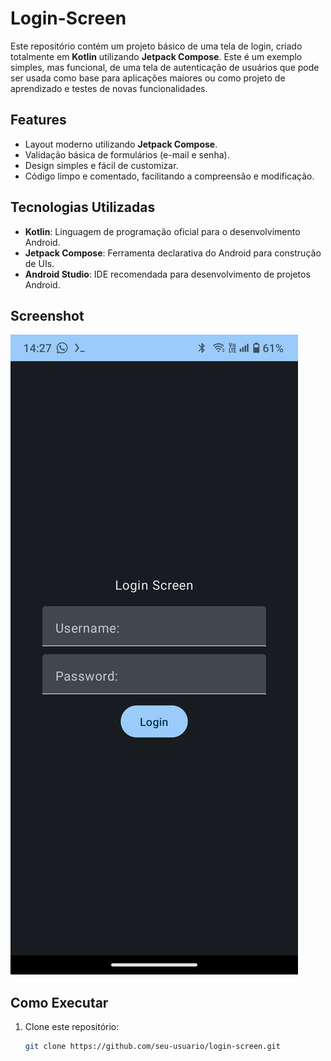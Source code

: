 # Login-Screen

Este repositório contém um projeto básico de uma tela de login, criado totalmente em **Kotlin** utilizando **Jetpack Compose**. Este é um exemplo simples, mas funcional, de uma tela de autenticação de usuários que pode ser usada como base para aplicações maiores ou como projeto de aprendizado e testes de novas funcionalidades.

## Features

- Layout moderno utilizando **Jetpack Compose**.
- Validação básica de formulários (e-mail e senha).
- Design simples e fácil de customizar.
- Código limpo e comentado, facilitando a compreensão e modificação.

## Tecnologias Utilizadas

- **Kotlin**: Linguagem de programação oficial para o desenvolvimento Android.
- **Jetpack Compose**: Ferramenta declarativa do Android para construção de UIs.
- **Android Studio**: IDE recomendada para desenvolvimento de projetos Android.

## Screenshot

![Login Screen](https://github.com/ThDev-only/Login-Screen/blob/main/images/image1.png)

## Como Executar

1. Clone este repositório:
   ```bash
   git clone https://github.com/seu-usuario/login-screen.git
